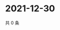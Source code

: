 # 2021-12-30

共 0 条

<!-- BEGIN WEIBO -->
<!-- 最后更新时间 Thu Dec 30 2021 16:14:53 GMT+0800 (China Standard Time) -->

<!-- END WEIBO -->
